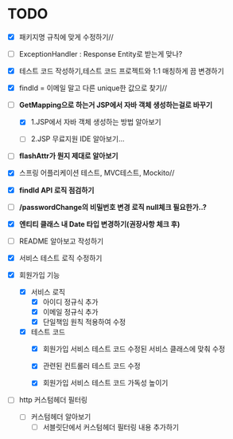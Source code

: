 # TODO

* [X] 패키지명 규칙에 맞게 수정하기//

* [ ] ExceptionHandler : Response Entity로 받는게 맞나?


* [x]  테스트 코드 작성하기,테스트 코드 프로젝트와 1:1 매칭하게 끔 변경하기


* [x]  findId = 이메일 말고 다른 unique한 값으로 찾기//


*  [ ] __GetMapping으로 하는거 JSP에서 자바 객체 생성하는걸로 바꾸기__ 
  * [x] 1.JSP에서 자바 객체 생성하는 방법 알아보기
  * [ ] 2.JSP 무료지원 IDE 알아보기...


* [ ] __flashAttr가 뭔지 제대로 알아보기__


* [x]  스프링 어플리케이션 테스트, MVC테스트, Mockito//


* [x] __findId API 로직 점검하기__


* [ ] __/passwordChange의 비밀번호 변경 로직 null체크 필요한가..?__


* [x] __엔티티 클래스 내 Date 타입 변경하기(권장사항 체크 후)__


* [ ] README 알아보고 작성하기


* [x] 서비스 테스트 로직 수정하기



* [x] 회원가입 기능
  * [x] 서비스 로직
      * [x] 아이디 정규식 추가
      * [x] 이메일 정규식 추가
      * [x] 단일책임 원칙 적용하여 수정
  * [x]  테스트 코드
     * [x] 회원가입 서비스 테스트 코드 수정된 서비스 클래스에 맞춰 수정
     * [x] 관련된 컨트롤러 테스트 코드 수정
     * [x] 회원가입 서비스 테스트 코드 가독성 높이기

  
* [ ] http 커스텀헤더 필터링
  *[ ] 커스텀헤더 알아보기 
    *[ ] 서블릿단에서 커스텀헤더 필터링 내용 추가하기
